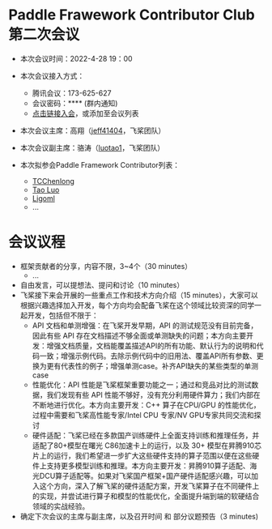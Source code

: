 # Paddle Frawework Contributor Club 第二次会议

- 本次会议时间：2022-4-28 19：00
- 本次会议接入方式： 
  - 腾讯会议：173-625-627
  - 会议密码：**** (群内通知)
  - [点击链接入会](https://meeting.tencent.com/dm/0H8LXZlYY37s)，或添加至会议列表


- 本次会议主席：高翔（[jeff41404](https://github.com/jeff41404)，飞桨团队）
- 本次会议副主席：骆涛（[luotao1](https://github.com/luotao1)，飞桨团队）

- 本次拟参会Paddle Framework Contributor列表：
    - [TCChenlong](https://github.com/TCChenlong)
    - [Tao Luo](https://github.com/luotao1)
    - [Ligoml](https://github.com/Ligoml)
    - ...

# 会议议程


- 框架贡献者的分享，内容不限，3~4个（30 minutes）
  - ...
- 自由发言，可以提想法、提问和讨论（10 minutes）
- 飞桨接下来会开展的一些重点工作和技术方向介绍（15 minutes），大家可以根据兴趣选择加入开发，每个方向均会配备飞桨在这个领域比较资深的同学一起开发，包括但不限于：
    - API 文档和单测增强：在飞桨开发早期，API 的测试规范没有目前完备，因此有些 API 存在文档描述不够全面或单测缺失的问题；本方向主要开发：增强文档质量，文档能覆盖描述API的所有功能、默认行为的说明和代码一致；增强示例代码。去除示例代码中的旧用法、覆盖API所有参数、更换为更有代表性的例子；增强单测case。补齐API缺失的某些类型的单测case
    - 性能优化：API 性能是飞桨框架重要功能之一；通过和竞品对比的测试数据，我们发现有些 API 性能不够好，没有充分利用硬件算力；我们内部在不断地进行优化。本方向主要开发：C++ 算子在CPU/GPU 的性能优化，过程中需要和飞桨高性能专家/Intel CPU 专家/NV GPU专家共同交流和探讨
    - 硬件适配：飞桨已经在多款国产训练硬件上全面支持训练和推理任务，并适配了80+模型在曙光 C86加速卡上的运行，以及 30+ 模型在昇腾910芯片上的运行，我们希望进一步扩大这些硬件支持的算子范围以便在这些硬件上支持更多模型训练和推理。本方向主要开发：昇腾910算子适配、海光DCU算子适配等。如果对飞桨国产框架+国产硬件适配感兴趣，可以加入这个方向，深入了解飞桨的硬件适配方案，开发飞桨算子在不同硬件上的实现，并尝试进行算子和模型的性能优化，全面提升端到端的软硬结合领域的实战经验。
- 确定下次会议的主席与副主席，以及召开时间 和 部分议题预告（3 minutes)

